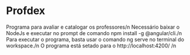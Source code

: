 # Profdex
Programa para avaliar e catalogar os professores/n
Necessário baixar o NodeJs e executar no prompt de comando npm install -g @angular/cli./n
Para executar o programa, basta usar o comando ng serve no terminal do workspace./n
O programa está setado para o http://localhost:4200/ /n
